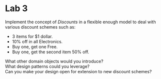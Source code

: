 # Lab 3

Implement the concept of _Discounts_ in a flexible enough model to deal with various discount schemes such as: 

- 3 items for $1 dollar. 
- 10% off in all Electronics. 
- Buy one, get one Free. 
- Buy one, get the second item 50% off.

What other domain objects would you introduce?   
What design patterns could you leverage?   
Can you make your design open for extension to new discount schemes?  


